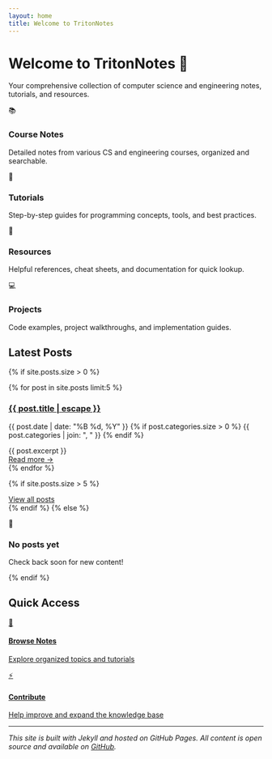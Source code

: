 ```yaml
---
layout: home
title: Welcome to TritonNotes
---
```


<div class="hero-section">
  <h1>Welcome to TritonNotes 🌊</h1>
  <p class="hero-subtitle">Your comprehensive collection of computer science and engineering notes, tutorials, and resources.</p>
</div>

<div class="features-grid">
  <div class="feature-card">
    <div class="feature-icon">📚</div>
    <h3>Course Notes</h3>
    <p>Detailed notes from various CS and engineering courses, organized and searchable.</p>
  </div>
  
  <div class="feature-card">
    <div class="feature-icon">🎯</div>
    <h3>Tutorials</h3>
    <p>Step-by-step guides for programming concepts, tools, and best practices.</p>
  </div>
  
  <div class="feature-card">
    <div class="feature-icon">🔧</div>
    <h3>Resources</h3>
    <p>Helpful references, cheat sheets, and documentation for quick lookup.</p>
  </div>
  
  <div class="feature-card">
    <div class="feature-icon">💻</div>
    <h3>Projects</h3>
    <p>Code examples, project walkthroughs, and implementation guides.</p>
  </div>
</div>

## Latest Posts

{% if site.posts.size > 0 %}
  <div class="posts-list">
    {% for post in site.posts limit:5 %}
      <article class="post-preview fade-in">
        <h3><a href="{{ post.url | relative_url }}">{{ post.title | escape }}</a></h3>
        <p class="post-meta">
          <time datetime="{{ post.date | date_to_xmlschema }}">{{ post.date | date: "%B %d, %Y" }}</time>
          {% if post.categories.size > 0 %}
            <span class="category-badge">{{ post.categories | join: ", " }}</span>
          {% endif %}
        </p>
        <div class="post-excerpt">
          {{ post.excerpt }}
        </div>
        <a href="{{ post.url | relative_url }}" class="btn read-more">Read more →</a>
      </article>
    {% endfor %}
  </div>
  
  {% if site.posts.size > 5 %}
    <div class="view-all">
      <a href="/archive/" class="btn">View all posts</a>
    </div>
  {% endif %}
{% else %}
  <div class="empty-state">
    <div class="empty-icon">📝</div>
    <h3>No posts yet</h3>
    <p>Check back soon for new content!</p>
  </div>
{% endif %}

## Quick Access

<div class="quick-links">
  <a href="/notes/" class="quick-link">
    <div class="quick-link-icon">📖</div>
    <div>
      <h4>Browse Notes</h4>
      <p>Explore organized topics and tutorials</p>
    </div>
  </a>
  
  <a href="https://github.com/sasidharreddy999/TritonNotes" class="quick-link">
    <div class="quick-link-icon">⚡</div>
    <div>
      <h4>Contribute</h4>
      <p>Help improve and expand the knowledge base</p>
    </div>
  </a>
</div>

---

<div class="footer-note">
  <p><em>This site is built with Jekyll and hosted on GitHub Pages. All content is open source and available on <a href="https://github.com/sasidharreddy999/TritonNotes">GitHub</a>.</em></p>
</div>